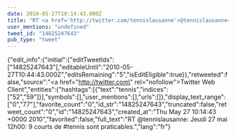 ```yaml
---
date: 2010-05-27T10:14:43.000Z
title: "RT <a href='http://twitter.com/tennislausanne'>@tennislausanne</a>: Jeudi 27 mai 12h00: 9 courts de #tennis sont praticables.″"
user_mentions: "undefined"
tweet_id: "14825247643"
pub_type: "tweet"
---
```

{"edit_info":{"initial":{"editTweetIds":["14825247643"],"editableUntil":"2010-05-27T10:44:43.000Z","editsRemaining":"5","isEditEligible":true}},"retweeted":false,"source":"<a href=\"http://twitter.com\" rel=\"nofollow\">Twitter Web Client</a>","entities":{"hashtags":[{"text":"tennis","indices":["52","59"]}],"symbols":[],"user_mentions":[],"urls":[]},"display_text_range":["0","77"],"favorite_count":"0","id_str":"14825247643","truncated":false,"retweet_count":"0","id":"14825247643","created_at":"Thu May 27 10:14:43 +0000 2010","favorited":false,"full_text":"RT @tennislausanne: Jeudi 27 mai 12h00: 9 courts de #tennis sont praticables.","lang":"fr"}
